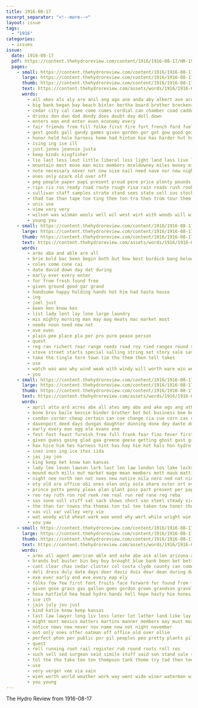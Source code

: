 ```yaml
---
title: 1916-08-17
excerpt_separator: "<!--more-->"
layout: issue
tags:
  - "1916"
categories:
  - issues
issue:
  date: 1916-08-17
  pdf: https://content.thehydroreview.com/content/1916/1916-08-17/HR-1916-08-17.pdf
  pages:
    - small: https://content.thehydroreview.com/content/1916/1916-08-17/small/HR-1916-08-17-01.jpg
      large: https://content.thehydroreview.com/content/1916/1916-08-17/large/HR-1916-08-17-01.jpg
      thumb: https://content.thehydroreview.com/content/1916/1916-08-17/thumbnails/HR-1916-08-17-01.jpg
      text: https://content.thehydroreview.com/assets/words/1916/1916-08-17/HR-1916-08-17-01.txt
      words:
        - all akes als aly are anil ang ago ane anda aby albert ave ace amen alle ara alling apt ana able and addo august
        - big bank began bay beach bixler bertha board brother breckenridge bottom better band bread bol ben box berger bane beat bin begin been best but butter bandy both business breeze batt
        - cedar city cal came come comes cordial can chamber coad caddo car change cross care class cheap cant county cold church chair christian cat char company
        - drinks don dan dod dendy does doubt day doll down
        - enters eon end enter even economy every
        - fair friends from fill folke first fire fort french ford fuel full floyd friday fine firm far fed fay folks for
        - gest goods gall gandy games given gorden gor gut gow good going grand
        - honor held hole harness home had hinton hie has harder hut hydro heard harris hary heen house high handle hard hun how hill helen hold half hast head hone hen
        - ising ing ise ill
        - just jones jeannie justa
        - keep kinds kingfisher
        - lio last less lout little liberal loss light land lass live lines lacy let line lawn libera look loan lar lock like lincoln
        - mountain mest mose man miss members mceldowney miles money mite million miah men motto made mill mor mil mabel mead more means most may monday mogul mention mer
        - note necessary never not now nise nail need nave nor new night
        - ones only ozark old over off
        - peg people paper papi present proud pere price plenty pounds prayer pastor power pound perfect prince peng past pretty pro palm point proper pitzer pose part pap pay pinkerton pleasant pass per paul pers
        - rips ris ros ready road route rough risa rain roads rush rook richert real reach rod
        - sullivan staff samples strate stand sees state sell sus stockdale she strain suite smith scott shape sui saine standard shorter seven shows see sam schoo sale service sales springer santa save sutton sire steel school saw suit sunday standing son states suits saturday shold sedan
        - thad tae than tape too ting thee ton tra then trom tour them tie ted tela trad the thal tobacco thompson trail tha takes town
        - unis use
        - view vary very
        - wilson was wisman wools well wil west wirt with woods will williams want wade weight wish wall way wheat wood welle work white
        - young you
    - small: https://content.thehydroreview.com/content/1916/1916-08-17/small/HR-1916-08-17-02.jpg
      large: https://content.thehydroreview.com/content/1916/1916-08-17/large/HR-1916-08-17-02.jpg
      thumb: https://content.thehydroreview.com/content/1916/1916-08-17/thumbnails/HR-1916-08-17-02.jpg
      text: https://content.thehydroreview.com/assets/words/1916/1916-08-17/HR-1916-08-17-02.txt
      words:
        - arms aba and able are all
        - brie bold bac been begin both but bow best burdick bang below bring big brown beg
        - coles come cone cai
        - date david down day dat during
        - early ever every enter
        - for from fresh found free
        - given ground good gar grand
        - handsome happy holding hands hot him had haste house
        - ing
        - joel just
        - keen ken know kes
        - list lady lent lay lone large laundry
        - mis mighty morning man may mag meats mac market most
        - needs noun need new not
        - ove oven
        - plain pee place pla per pro pure pease person
        - quest
        - reg ran richert roar range reeds road roy ried ranges round ranger rane rain rope
        - stove street starts special salling string set story sale saving send september service stole shou save
        - take the tingle torn town tim tho them then tell takes
        - use
        - watch was woo why wind weak with windy will worth ware win welcome white
        - you
    - small: https://content.thehydroreview.com/content/1916/1916-08-17/small/HR-1916-08-17-03.jpg
      large: https://content.thehydroreview.com/content/1916/1916-08-17/large/HR-1916-08-17-03.jpg
      thumb: https://content.thehydroreview.com/content/1916/1916-08-17/thumbnails/HR-1916-08-17-03.jpg
      text: https://content.thehydroreview.com/assets/words/1916/1916-08-17/HR-1916-08-17-03.txt
      words:
        - april atta ard acres abe all ates amy abo and ake ago ang ath are ann armor aud arts andre ams alfalfa aaron age
        - bone bros baile bessie binder brother bot bol business bee beas blake bond butter ber bus back bien bole buy bona but best bran
        - condon corner cheap certain can coe change cia cue corn cas company con concord chandler cream cure cross city canary coll conn class cash cost check cover congress claude caine conta
        - davenport deed days dungan daughter dunning done dey dante dore dav davidson daugherty dais double day deering
        - early every eon egg ele evans ene
        - fest fost feast furnish free full frank fear fino fever first fret friends for fand foot few farm from foto fort fare foe fan
        - given guess going glad gaa greene geese getting ghost gust grapes grain gardner grown good gave gates
        - hax hice him hes harness hint has hay hie hot hals hon hydro held hae horse houge heit henry heal home hand herbert hue how had
        - inez ines ing ice ites iida
        - jas jay joo
        - king keep ket know kan kansas
        - lady lee leven lawson lark last len law london los lake locks let lar lime louis line long lon lacy
        - mound much mills mut market mage mean members mott mauk mattie mere miller mer money man must mowe made mill mone monday mercury mike mise miss mabel moody moore mar mis mies meme
        - night nee north nen not noes new notice nila nero ned nat nice
        - oty old ore office obi ones olen only osta ohare oster ort over ose oot
        - prince potts penny pleas plan plant poss part present per paper pear pay patron paul pia pastor poor payne people pry
        - reo ray ruth ron rod reek ree real run red rane reg reba
        - sas sone soll stuff sat sack shows short san steel steady sick sais such september shape sale sell school smell season sunday stover service save show stock single seal staples see shorts shed subject schools sting
        - the than tor towns tha thomas ton tal tee taken tow toner then thall thue tae tary thy tut tho thet ted tay tole title ting
        - vas vil var valley very vie
        - wat woody wild wheat wark woo wood why wert while wright wie with world worth will wit weather was weal wight wyatt wan white way werk week ware want worthy welt
        - you yaw
    - small: https://content.thehydroreview.com/content/1916/1916-08-17/small/HR-1916-08-17-04.jpg
      large: https://content.thehydroreview.com/content/1916/1916-08-17/large/HR-1916-08-17-04.jpg
      thumb: https://content.thehydroreview.com/content/1916/1916-08-17/thumbnails/HR-1916-08-17-04.jpg
      text: https://content.thehydroreview.com/assets/words/1916/1916-08-17/HR-1916-08-17-04.txt
      words:
        - arms all agent american able and ashe abe ask allen arizona are awe ary ane ani arma
        - brands but buster bin bey buy brought blue bank been bet better begun broad barris best black boy bis bora block born burn bradley bradle beans beld back bear bas beat brown bond baby business babe bye
        - cant clear chas cedar cluster col costa clyde county can comes came cold court collins calle child car cheeks cate cannon carry con colorado cute city cor church company carbon chase crown come cops chem cream caso crosswhite childs
        - deli dress duly date days door davis duis dear dean during daby din deir death dollar day deans deen down
        - exe ever early end eve every eap ely
        - folks fow few first font fruits face forward for found from felt fares feo frail flow foreman farrell fay fust
        - given gone grass gas gallon geen gordon grown grandson gravely gold grief good grace going
        - hosa hatfield hea head hydro hands hell hope hasty hie hones home henke half heart house high hook halt health husband hor hed hardware happy hand had has held hour her him hinton holding hare how
        - ice ith
        - jain july jou just
        - kind katie know keep kansas
        - last law lawyer long liv less later lot lather land like lay light lit lite let lately lore lineberger latour lat large line living leer lang lows little
        - might mont mexico matters martins manner members may must moat mcfarlin most mild made mel min more mount mon mohawk market mike men mah monday man morning
        - notice news new never nov name now not night november
        - oot only ones offer oatman off office old over ollie
        - perfect phon per public por pil peoples peo pretty plants pillar pause pest pay prayer plant
        - quest
        - rell running root rail register rub round roots roll res
        - such sell sed surgeon seid simile stuff said son stand sale steady state shoots see sox soap stoves sled six study she show summer sot side service scott secret stones states signe slight saw spike spanish slate silk sum stove sunday sales standard september sal soul shy seen steep sow
        - tol the tho tako ten ton thompson tank thome try tad then tee tell town tame tax taw test tall texas take tears them throw taken thom than too tat thing tor takes
        - use
        - very verger vee via vain
        - wien worth world weather work way went wide wiser waterman will washington win week well wild wash williams water words west wish weeks with was weed western wick
        - you young
---
```


The Hydro Review from 1916-08-17

<!--more-->

